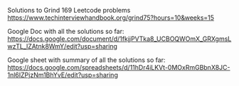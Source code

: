 Solutions to Grind 169 Leetcode problems https://www.techinterviewhandbook.org/grind75?hours=10&weeks=15

Google Doc with all the solutions so far: https://docs.google.com/document/d/1fkjjPVTka8_UCBOQWOmX_GRXgmsLwzTL_lZAtnk8WmY/edit?usp=sharing

Google sheet with summary of all the solutions so far: https://docs.google.com/spreadsheets/d/11hDr4iLKVt-0MOxRmGBbnX8JC-1nl6IZPjzNm1BhYvE/edit?usp=sharing